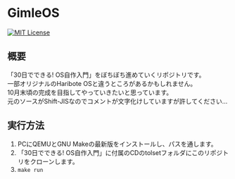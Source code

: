 # GimleOS
[![MIT License](https://img.shields.io/badge/license-MIT-blue.svg?style=flat)](LICENSE)

## 概要
「30日でできる! OS自作入門」をぼちぼち進めていくリポジトリです。  
一部オリジナルのHaribote OSと違うところがあるかもしれません。  
10月末頃の完成を目指してやっていきたいと思っています。  
元のソースがShift-JISなのでコメントが文字化けしていますが許してください…

## 実行方法

1. PCにQEMUとGNU Makeの最新版をインストールし、パスを通します。
1. 「30日でできる! OS自作入門」に付属のCDのtolsetフォルダにこのリポジトリをクローンします。
1. `make run`
